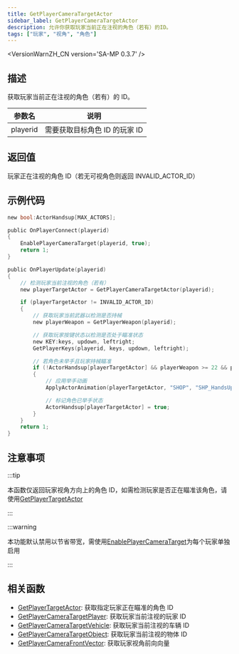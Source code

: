 ```yaml
---
title: GetPlayerCameraTargetActor
sidebar_label: GetPlayerCameraTargetActor
description: 允许你获取玩家当前正在注视的角色（若有）的ID。
tags: ["玩家", "视角", "角色"]
---
```


<VersionWarnZH_CN version='SA-MP 0.3.7' />

## 描述

获取玩家当前正在注视的角色（若有）的 ID。

| 参数名   | 说明                          |
| -------- | ----------------------------- |
| playerid | 需要获取目标角色 ID 的玩家 ID |

## 返回值

玩家正在注视的角色 ID（若无可视角色则返回 INVALID_ACTOR_ID）

## 示例代码

```c
new bool:ActorHandsup[MAX_ACTORS];

public OnPlayerConnect(playerid)
{
    EnablePlayerCameraTarget(playerid, true);
    return 1;
}

public OnPlayerUpdate(playerid)
{
    // 检测玩家当前注视的角色（若有）
    new playerTargetActor = GetPlayerCameraTargetActor(playerid);

    if (playerTargetActor != INVALID_ACTOR_ID)
    {
        // 获取玩家当前武器以检测是否持械
        new playerWeapon = GetPlayerWeapon(playerid);

        // 获取玩家按键状态以检测是否处于瞄准状态
        new KEY:keys, updown, leftright;
        GetPlayerKeys(playerid, keys, updown, leftright);

        // 若角色未举手且玩家持械瞄准
        if (!ActorHandsup[playerTargetActor] && playerWeapon >= 22 && playerWeapon <= 42 && keys & KEY_AIM)
        {
            // 应用举手动画
            ApplyActorAnimation(playerTargetActor, "SHOP", "SHP_HandsUp_Scr",4.1,0,0,0,1,0);

            // 标记角色已举手状态
            ActorHandsup[playerTargetActor] = true;
        }
    }
    return 1;
}
```

## 注意事项

:::tip

本函数仅返回玩家视角方向上的角色 ID，如需检测玩家是否正在瞄准该角色，请使用[GetPlayerTargetActor](GetPlayerTargetActor)

:::

:::warning

本功能默认禁用以节省带宽，需使用[EnablePlayerCameraTarget](EnablePlayerCameraTarget)为每个玩家单独启用

:::

## 相关函数

- [GetPlayerTargetActor](GetPlayerTargetActor): 获取指定玩家正在瞄准的角色 ID
- [GetPlayerCameraTargetPlayer](GetPlayerCameratargetPlayer): 获取玩家当前注视的玩家 ID
- [GetPlayerCameraTargetVehicle](GetPlayerCameraTargetVehicle): 获取玩家当前注视的车辆 ID
- [GetPlayerCameraTargetObject](GetPlayerCameraTargetObject): 获取玩家当前注视的物体 ID
- [GetPlayerCameraFrontVector](GetPlayerCaemraFrontVector): 获取玩家视角前向向量
